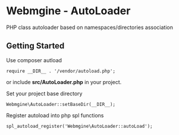 # Webmgine - AutoLoader

PHP class autoloader based on namespaces/directories association

## Getting Started

Use composer autload
```
require __DIR__ . '/vendor/autoload.php';
```
or include **src/AutoLoader.php** in your project.

Set your project base directory
```
Webmgine\AutoLoader::setBaseDir(__DIR__);
```

Register autoload into php spl functions
```
spl_autoload_register('Webmgine\AutoLoader::autoLoad');
```
